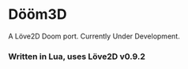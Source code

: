 # Dööm3D #
A Löve2D Doom port.  Currently Under Development.
### Written in Lua, uses Löve2D v0.9.2 ###
